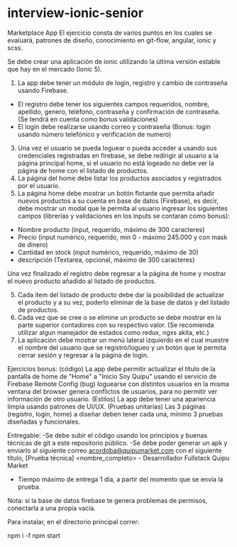 # interview-ionic-senior

Marketplace App
El ejercicio consta de varios puntos en los cuales se evaluará, patrones de diseño, conocimiento en git-flow, angular, ionic y scss.

Se debe crear una aplicación de ionic utilizando la última versión estable que hay en el mercado (Ionic 5). 
1. La app debe tener un módulo de login, registro y cambio de contraseña usando Firebase.
  - El registro debe tener los siguientes campos requeridos, nombre, apellido, genero, teléfono, contraseña y confirmación de contraseña. (Se tendrá en cuenta como bonus validaciones)
  - El login debe realizarse usando correo y contraseña (Bonus: login usando número telefónico y verificación de numero)
3. Una vez el usuario se pueda loguear o pueda acceder a usando sus credenciales registradas en firebase, se debe redirigir al usuario a la página principal home, si el usuario no está logeado no debe ver la página de home con el listado de productos.
4. La página del home debe listar los productos asociados y registrados por el usuario.
5. La página home debe mostrar un botón flotante que permita añadir nuevos productos a su cuenta en base de datos (Firebase), es decir, debe mostrar un modal que le permita al usuario ingresar los siguientes campos (librerías y validaciones en los inputs se contaran como bonus):
  - Nombre producto (input, requerido, máximo de 300 caracteres)
  - Precio (input numérico, requerido, min 0 - máximo 245.000 y con mask de dinero)
  - Cantidad en stock (input numérico, requerido, máximo de 30)
  - descripción (Textarea, opcional, máximo de 300 caracteres)

Una vez finalizado el registro debe regresar a la página de home y mostrar el nuevo producto añadido al listado de productos.

5. Cada ítem del listado de producto debe dar la posibilidad de actualizar el producto y a su vez, poderlo eliminar de la base de datos y del listado de productos.
6. Cada vez que se cree o se elimine un producto se debe mostrar en la parte superior contadores con su respectivo valor. (Se recomienda utilizar algun manejador de estados como redux, ngxs akita, etc.)
7. La aplicación debe mostrar un menú lateral izquierdo en el cual muestre el nombre del usuario que se registró/logueo y un botón que le permita cerrar sesión y regresar a la página de login.


Ejercicios bonus:
(código) La app debe permitir actualizar el título de la pantalla de home de "Home" a "Inicio Soy Quipu" usando el servicio de Firebase Remote Config
(bug) loguearse con distintos usuarios en la misma ventana del browser genera conflictos de usuarios, para no permitir ver información de otro usuario.
(Estilos) La app debe tener una apariencia limpia usando patrones de UI/UX.
(Pruebas unitarias) Las 3 páginas (registro, login, home) a diseñar deben tener cada una, mínimo 3 pruebas diseñadas y funcionales.

Entregable:
-Se debe subir el código usando los principios y buenas técnicas de git a este repositorio público.
-Se debe poder generar un apk y enviarlo al siguiente correo acordoba@quipumarket.com con el siguiente título, [Prueba técnica] <nombre_completo> - Desarrollador Fullstack Quipu Market
- Tiempo máximo de entrega 1 día, a partir del momento que se envía la prueba.


Nota: si la base de datos firebase te genera problemas de permisos, conectarla a una propia vacía.

Para instalar, en el directorio principal correr:

npm i -f
npm start
